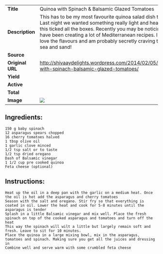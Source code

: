 | | |
| ----------- | ----------- |
| **Title** | Quinoa with Spinach & Balsamic Glazed Tomatoes |
| **Description** | This has to be my most favourite quinoa salad dish to date! Last night we wanted something really light and healthy and this ticked all the boxes. Recently you may be noticing that I have been creating a lot of Mediterranean recipes. I just love the flavours and am probably secretly craving the sun, sea and sand! |
| **Source** |  |
| **Original URL** | http://shivaaydelights.wordpress.com/2014/02/05/quinoa-with-spinach-balsamic-glazed-tomatoes/ |
| **Yield** |  |
| **Active** |  |
| **Total** |  |
| **Image** | ![](https://cdn2.pepperplate.com/recipes/c9884fe92816464f8839fecab5671f99.jpg) |

## Ingredients:
	150 g baby spinach
	12 asparagus spears chopped
	16 cherry tomatoes halved
	1 tbsp olive oil
	1 garlic clove minced
	1/2 tsp salt or to taste
	1/2 tsp dried oregano
	Dash of Balsamic vinegar
	1 1/2 cup pre cooked quinoa
	Feta cheese (optional)

## Instructions:
	Heat up the oil in a deep pan with the garlic on a medium heat. Once the oil is hot add the asparagus and cherry tomatoes
	Season with the salt and oregano. Stir fry so that everything is coated in oil. Lower the heat and cook for 5-8 minutes until the asparagus is tender
	Splash in a little Balsamic vinegar and mix well. Place the fresh spinach on top of the cooked asparagus and tomatoes and turn off the heat
	This way the spinach will wilt a little but largely remain soft and fresh. Leave to sit for 10 minutes.
	Place the quinoa in a large mixing bowl, mix in the asparagus, tomatoes and spinach. Making sure you get all the juices and dressing in
	Combine well and serve warm with some crumbled feta cheese

